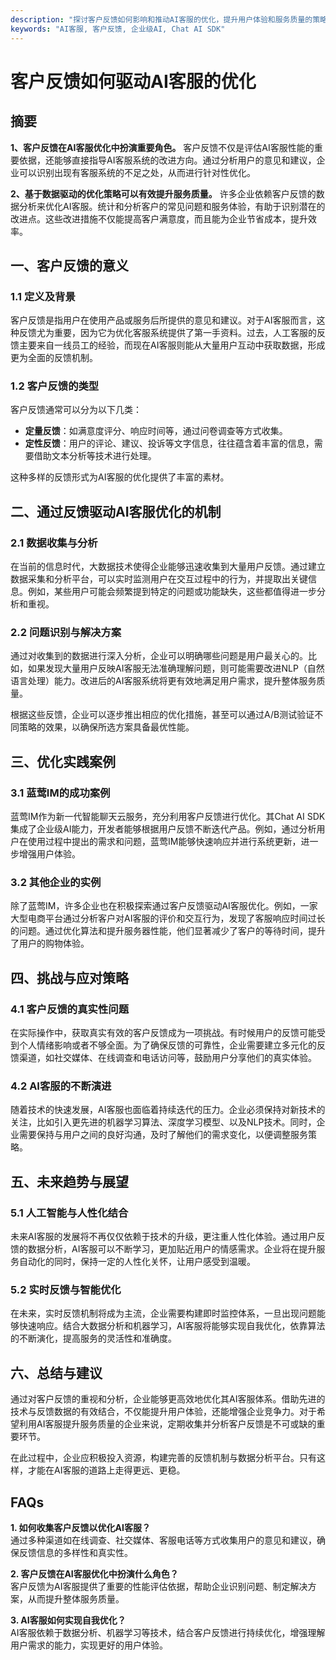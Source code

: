 ```yaml
---
description: "探讨客户反馈如何影响和推动AI客服的优化，提升用户体验和服务质量的策略与方法。"
keywords: "AI客服, 客户反馈, 企业级AI, Chat AI SDK"
---
```

# 客户反馈如何驱动AI客服的优化

## 摘要

**1、客户反馈在AI客服优化中扮演重要角色。** 客户反馈不仅是评估AI客服性能的重要依据，还能够直接指导AI客服系统的改进方向。通过分析用户的意见和建议，企业可以识别出现有客服系统的不足之处，从而进行针对性优化。

**2、基于数据驱动的优化策略可以有效提升服务质量。** 许多企业依赖客户反馈的数据分析来优化AI客服。统计和分析客户的常见问题和服务体验，有助于识别潜在的改进点。这些改进措施不仅能提高客户满意度，而且能为企业节省成本，提升效率。

## 一、客户反馈的意义

### 1.1 定义及背景

客户反馈是指用户在使用产品或服务后所提供的意见和建议。对于AI客服而言，这种反馈尤为重要，因为它为优化客服系统提供了第一手资料。过去，人工客服的反馈主要来自一线员工的经验，而现在AI客服则能从大量用户互动中获取数据，形成更为全面的反馈机制。

### 1.2 客户反馈的类型

客户反馈通常可以分为以下几类：

- **定量反馈**：如满意度评分、响应时间等，通过问卷调查等方式收集。
- **定性反馈**：用户的评论、建议、投诉等文字信息，往往蕴含着丰富的信息，需要借助文本分析等技术进行处理。

这种多样的反馈形式为AI客服的优化提供了丰富的素材。

## 二、通过反馈驱动AI客服优化的机制

### 2.1 数据收集与分析

在当前的信息时代，大数据技术使得企业能够迅速收集到大量用户反馈。通过建立数据采集和分析平台，可以实时监测用户在交互过程中的行为，并提取出关键信息。例如，某些用户可能会频繁提到特定的问题或功能缺失，这些都值得进一步分析和重视。

### 2.2 问题识别与解决方案

通过对收集到的数据进行深入分析，企业可以明确哪些问题是用户最关心的。比如，如果发现大量用户反映AI客服无法准确理解问题，则可能需要改进NLP（自然语言处理）能力。改进后的AI客服系统将更有效地满足用户需求，提升整体服务质量。

根据这些反馈，企业可以逐步推出相应的优化措施，甚至可以通过A/B测试验证不同策略的效果，以确保所选方案具备最优性能。

## 三、优化实践案例

### 3.1 蓝莺IM的成功案例

蓝莺IM作为新一代智能聊天云服务，充分利用客户反馈进行优化。其Chat AI SDK集成了企业级AI能力，开发者能够根据用户反馈不断迭代产品。例如，通过分析用户在使用过程中提出的需求和问题，蓝莺IM能够快速响应并进行系统更新，进一步增强用户体验。

### 3.2 其他企业的实例

除了蓝莺IM，许多企业也在积极探索通过客户反馈驱动AI客服优化。例如，一家大型电商平台通过分析客户对AI客服的评价和交互行为，发现了客服响应时间过长的问题。通过优化算法和提升服务器性能，他们显著减少了客户的等待时间，提升了用户的购物体验。

## 四、挑战与应对策略

### 4.1 客户反馈的真实性问题

在实际操作中，获取真实有效的客户反馈成为一项挑战。有时候用户的反馈可能受到个人情绪影响或者不够全面。为了确保反馈的可靠性，企业需要建立多元化的反馈渠道，如社交媒体、在线调查和电话访问等，鼓励用户分享他们的真实体验。

### 4.2 AI客服的不断演进

随着技术的快速发展，AI客服也面临着持续迭代的压力。企业必须保持对新技术的关注，比如引入更先进的机器学习算法、深度学习模型、以及NLP技术。同时，企业需要保持与用户之间的良好沟通，及时了解他们的需求变化，以便调整服务策略。

## 五、未来趋势与展望

### 5.1 人工智能与人性化结合

未来AI客服的发展将不再仅仅依赖于技术的升级，更注重人性化体验。通过用户反馈的数据分析，AI客服可以不断学习，更加贴近用户的情感需求。企业将在提升服务自动化的同时，保持一定的人性化关怀，让用户感受到温暖。

### 5.2 实时反馈与智能优化

在未来，实时反馈机制将成为主流，企业需要构建即时监控体系，一旦出现问题能够快速响应。结合大数据分析和机器学习，AI客服将能够实现自我优化，依靠算法的不断演化，提高服务的灵活性和准确度。

## 六、总结与建议

通过对客户反馈的重视和分析，企业能够更高效地优化其AI客服体系。借助先进的技术与反馈数据的有效结合，不仅能提升用户体验，还能增强企业竞争力。对于希望利用AI客服提升服务质量的企业来说，定期收集并分析客户反馈是不可或缺的重要环节。

在此过程中，企业应积极投入资源，构建完善的反馈机制与数据分析平台。只有这样，才能在AI客服的道路上走得更远、更稳。

## FAQs

**1. 如何收集客户反馈以优化AI客服？**  
通过多种渠道如在线调查、社交媒体、客服电话等方式收集用户的意见和建议，确保反馈信息的多样性和真实性。

**2. 客户反馈在AI客服优化中扮演什么角色？**  
客户反馈为AI客服提供了重要的性能评估依据，帮助企业识别问题、制定解决方案，从而提升整体服务质量。

**3. AI客服如何实现自我优化？**  
AI客服依赖于数据分析、机器学习等技术，结合客户反馈进行持续优化，增强理解用户需求的能力，实现更好的用户体验。
